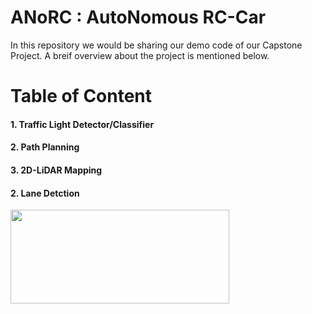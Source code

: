 # ANoRC : AutoNomous RC-Car 

In this repository we would be sharing our demo code of our Capstone Project. A breif overview about the project is mentioned below. 

# Table of Content 
#### 1. Traffic Light Detector/Classifier 
#### 2. Path Planning
#### 3. 2D-LiDAR Mapping 
#### 2. Lane Detction 
<img src="https://github.com/harrykarwasra/autonomous-vehicle/blob/master/images/overview.gif" width="350" height="150" />

